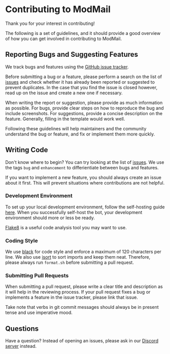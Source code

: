 # Contributing to ModMail

Thank you for your interest in contributing!

The following is a set of guidelines, and it should provide a good overview of how you can get involved in contributing
to ModMail.

## Reporting Bugs and Suggesting Features

We track bugs and features using the [GitHub issue tracker](https://github.com/chamburr/modmail/issues).

Before submitting a bug or a feature, please perform a search on the list
of [issues](https://github.com/chamburr/modmail/issues) and check whether it has already been reported or suggested to
prevent duplicates. In the case that you find the issue is closed however, read up on the issue and create a new one if
necessary.

When writing the report or suggestion, please provide as much information as possible. For bugs, provide clear steps on
how to reproduce the bug and include screenshots. For suggestions, provide a concise description on the feature.
Generally, filling in the template would work well.

Following these guidelines will help maintainers and the community understand the bug or feature, and fix or implement
them more quickly.

## Writing Code

Don't know where to begin? You can try looking at the list of [issues](https://github.com/chamburr/modmail/issues). We
use the tags `bug` and `enhancement` to differientiate between bugs and features.

If you want to implement a new feature, you should always create an issue about it first. This will prevent situations
where contributions are not helpful.

### Development Environment

To set up your local development environment, follow the self-hosting
guide [here](https://github.com/chamburr/modmail/blob/master/README.md). When you successfully self-host the bot, your
development environment should more or less be ready.

[Flake8](https://gitlab.com/pycqa/flake8) is a useful code analysis tool you may want to use.

### Coding Style

We use [black](https://github.com/psf/black) for code style and enforce a maximum of 120 characters per line. We also
use [isort](https://github.com/timothycrosley/isort) to sort imports and keep them neat. Therefore, please always
run `format.sh` before submitting a pull request.

### Submitting Pull Requests

When submitting a pull request, please write a clear title and description as it will help in the reviewing process. If
your pull request fixes a bug or implements a feature in the issue tracker, please link that issue.

Take note that verbs in git commit messages should always be in present tense and use imperative mood.

## Questions

Have a question? Instead of opening an issues, please ask in our [Discord server](https://discord.gg/wjWJwJB) instead.
